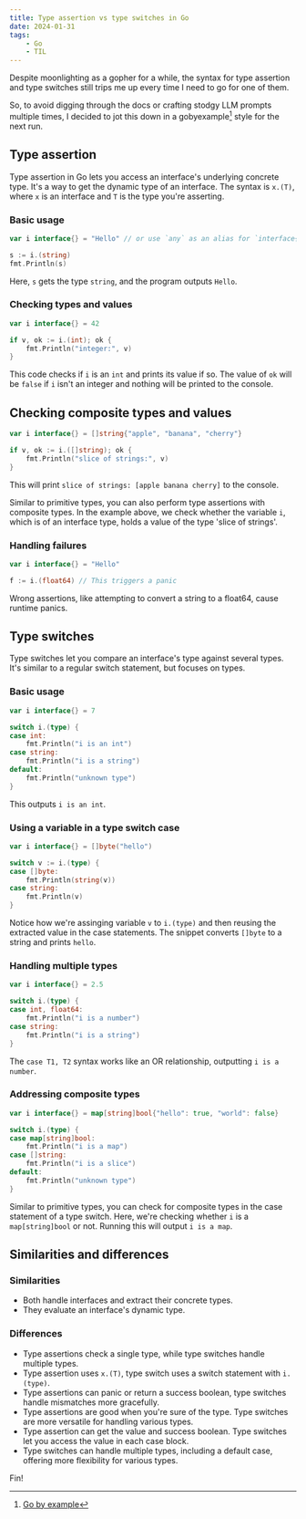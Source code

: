 ```yaml
---
title: Type assertion vs type switches in Go
date: 2024-01-31
tags:
    - Go
    - TIL
---
```


Despite moonlighting as a gopher for a while, the syntax for type assertion and type
switches still trips me up every time I need to go for one of them.

So, to avoid digging through the docs or crafting stodgy LLM prompts multiple times, I
decided to jot this down in a gobyexample[^1] style for the next run.

## Type assertion

Type assertion in Go lets you access an interface's underlying concrete type. It's a way to
get the dynamic type of an interface. The syntax is `x.(T)`, where `x` is an interface and
`T` is the type you're asserting.

### Basic usage

```go
var i interface{} = "Hello" // or use `any` as an alias for `interface{}`

s := i.(string)
fmt.Println(s)
```

Here, `s` gets the type `string`, and the program outputs `Hello`.

### Checking types and values

```go
var i interface{} = 42

if v, ok := i.(int); ok {
    fmt.Println("integer:", v)
}
```

This code checks if `i` is an `int` and prints its value if so. The value of `ok` will be
`false` if `i` isn't an integer and nothing will be printed to the console.

## Checking composite types and values

```go
var i interface{} = []string{"apple", "banana", "cherry"}

if v, ok := i.([]string); ok {
    fmt.Println("slice of strings:", v)
}
```

This will print `slice of strings: [apple banana cherry]` to the console.

Similar to primitive types, you can also perform type assertions with composite types. In
the example above, we check whether the variable `i`, which is of an interface type, holds a
value of the type 'slice of strings'.

### Handling failures

```go
var i interface{} = "Hello"

f := i.(float64) // This triggers a panic
```

Wrong assertions, like attempting to convert a string to a float64, cause runtime panics.

## Type switches

Type switches let you compare an interface's type against several types. It's similar to a
regular switch statement, but focuses on types.

### Basic usage

```go
var i interface{} = 7

switch i.(type) {
case int:
    fmt.Println("i is an int")
case string:
    fmt.Println("i is a string")
default:
    fmt.Println("unknown type")
}
```

This outputs `i is an int`.

### Using a variable in a type switch case

```go
var i interface{} = []byte("hello")

switch v := i.(type) {
case []byte:
    fmt.Println(string(v))
case string:
    fmt.Println(v)
}
```

Notice how we're assinging variable `v` to `i.(type)` and then reusing the extracted value
in the case statements. The snippet converts `[]byte` to a string and prints `hello`.

### Handling multiple types

```go
var i interface{} = 2.5

switch i.(type) {
case int, float64:
    fmt.Println("i is a number")
case string:
    fmt.Println("i is a string")
}
```

The `case T1, T2` syntax works like an OR relationship, outputting `i is a number`.

### Addressing composite types

```go
var i interface{} = map[string]bool{"hello": true, "world": false}

switch i.(type) {
case map[string]bool:
    fmt.Println("i is a map")
case []string:
    fmt.Println("i is a slice")
default:
    fmt.Println("unknown type")
}
```

Similar to primitive types, you can check for composite types in the case statement of a
type switch. Here, we're checking whether `i` is a `map[string]bool` or not. Running this
will output `i is a map`.

## Similarities and differences

### Similarities

-   Both handle interfaces and extract their concrete types.
-   They evaluate an interface's dynamic type.

### Differences

-   Type assertions check a single type, while type switches handle multiple types.
-   Type assertion uses `x.(T)`, type switch uses a switch statement with `i.(type)`.
-   Type assertions can panic or return a success boolean, type switches handle mismatches
    more gracefully.
-   Type assertions are good when you're sure of the type. Type switches are more versatile
    for handling various types.
-   Type assertion can get the value and success boolean. Type switches let you access the
    value in each case block.
-   Type switches can handle multiple types, including a default case, offering more
    flexibility for various types.

Fin!

[^1]: [Go by example](https://gobyexample.com/)
